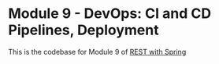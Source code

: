 # Module 9 - DevOps: CI and CD Pipelines, Deployment
This is the codebase for Module 9 of [REST with Spring](http://bit.ly/restwithspring)
